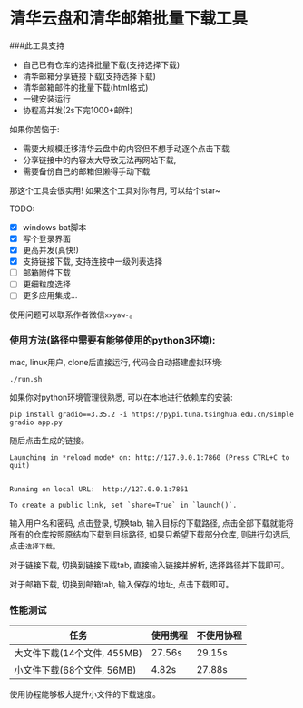 # 清华云盘和清华邮箱批量下载工具

###此工具支持
- 自己已有仓库的选择批量下载(支持选择下载)
- 清华邮箱分享链接下载(支持选择下载)
- 清华邮箱邮件的批量下载(html格式)
- 一键安装运行
- 协程高并发(2s下完1000+邮件)

如果你苦恼于:
- 需要大规模迁移清华云盘中的内容但不想手动逐个点击下载 
- 分享链接中的内容太大导致无法再网站下载, 
- 需要备份自己的邮箱但懒得手动下载

那这个工具会很实用! 如果这个工具对你有用, 可以给个star~


TODO:

- [x] windows bat脚本
- [x] 写个登录界面
- [x] 更高并发(真快!)
- [x] 支持链接下载, 支持连接中一级列表选择
- [ ] 邮箱附件下载
- [ ] 更细粒度选择
- [ ] 更多应用集成...

使用问题可以联系作者微信`xxyaw-`。



### 使用方法(路径中需要有能够使用的python3环境):

mac, linux用户, clone后直接运行, 代码会自动搭建虚拟环境:
```shell
./run.sh
```

如果你对python环境管理很熟悉, 可以在本地进行依赖库的安装:

```
pip install gradio==3.35.2 -i https://pypi.tuna.tsinghua.edu.cn/simple
gradio app.py
```



随后点击生成的链接。

```shell
Launching in *reload mode* on: http://127.0.0.1:7860 (Press CTRL+C to quit)


Running on local URL:  http://127.0.0.1:7861

To create a public link, set `share=True` in `launch()`.
```

输入用户名和密码, 点击登录, 切换tab, 输入目标的下载路径, 点击全部下载就能将所有的仓库按照原结构下载到目标路径, 如果只希望下载部分仓库, 则进行勾选后, 点击`选择下载`。

对于链接下载, 切换到链接下载tab, 直接输入链接并解析, 选择路径并下载即可。

对于邮箱下载, 切换到邮箱tab, 输入保存的地址, 点击下载即可。



### 性能测试

|任务 | 使用携程 | 不使用协程 |
|-|- | - |
|大文件下载(14个文件, 455MB) | 27.56s |  29.15s |
|小文件下载(68个文件, 56MB) | 4.82s |  27.88s|

使用协程能够极大提升小文件的下载速度。